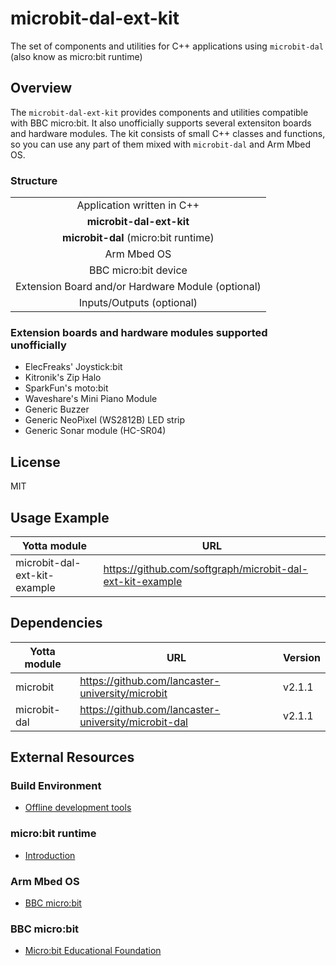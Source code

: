 
# microbit-dal-ext-kit

The set of components and utilities for C++ applications using `microbit-dal` (also know as micro:bit runtime)

## Overview

The `microbit-dal-ext-kit` provides components and utilities compatible with BBC micro:bit. It also unofficially supports several extensiton boards and hardware modules. The kit consists of small C++ classes and functions, so you can use any part of them mixed with `microbit-dal` and Arm Mbed OS.

### Structure

<table>
<tr><td align="center">Application written in C++</td></tr>
<tr><td align="center"><b>microbit-dal-ext-kit</b></td></tr>
<tr><td align="center"><b>microbit-dal</b> (micro:bit runtime)</td></tr>
<tr><td align="center">Arm Mbed OS</td></tr>
<tr><td align="center" >BBC micro:bit device</td></tr>
<tr><td align="center">Extension Board and/or Hardware Module (optional)</td></tr>
<tr><td align="center">Inputs/Outputs (optional)</td></tr>
</table>

### Extension boards and hardware modules supported unofficially

+ ElecFreaks' Joystick:bit
+ Kitronik's Zip Halo
+ SparkFun's moto:bit
+ Waveshare's Mini Piano Module
+ Generic Buzzer
+ Generic NeoPixel (WS2812B) LED strip
+ Generic Sonar module (HC-SR04)

## License

MIT

## Usage Example

Yotta module | URL
------------ | ---
microbit-dal-ext-kit-example | https://github.com/softgraph/microbit-dal-ext-kit-example

## Dependencies

Yotta module | URL | Version
------------ | --- | -------
microbit     | https://github.com/lancaster-university/microbit     | v2.1.1
microbit-dal | https://github.com/lancaster-university/microbit-dal | v2.1.1

## External Resources

### Build Environment

+ [Offline development tools](https://lancaster-university.github.io/microbit-docs/offline-toolchains/)

### micro:bit runtime

+ [Introduction](https://lancaster-university.github.io/microbit-docs/)

### Arm Mbed OS

+ [BBC micro:bit](https://os.mbed.com/platforms/Microbit/)

### BBC micro:bit

+ [Micro:bit Educational Foundation](https://microbit.org)
